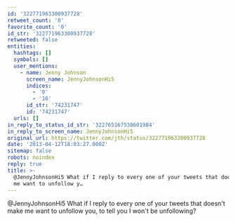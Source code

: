 ```yaml
---
id: '322771963300937728'
retweet_count: '0'
favorite_count: '0'
id_str: '322771963300937728'
retweeted: false
entities:
  hashtags: []
  symbols: []
  user_mentions:
    - name: Jenny Johnson
      screen_name: JennyJohnsonHi5
      indices:
        - '0'
        - '16'
      id_str: '74231747'
      id: '74231747'
  urls: []
in_reply_to_status_id_str: '322765167538601984'
in_reply_to_screen_name: JennyJohnsonHi5
original_url: https://twitter.com/jth/status/322771963300937728
date: '2013-04-12T18:03:27.000Z'
sitemap: false
robots: noindex
reply: true
title: >-
  @JennyJohnsonHi5 What if I reply to every one of your tweets that doesn't make
  me want to unfollow y…
---
```


@JennyJohnsonHi5 What if I reply to every one of your tweets that doesn't make me want to unfollow you, to tell you I won't be unfollowing?